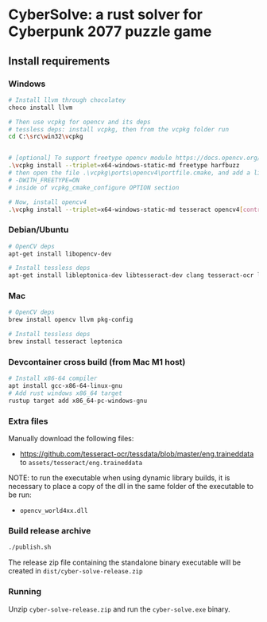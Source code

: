 # CyberSolve: a rust solver for Cyberpunk 2077 puzzle game

## Install requirements

### Windows

``` sh
# Install llvm through chocolatey
choco install llvm

# Then use vcpkg for opencv and its deps
# tessless deps: install vcpkg, then from the vcpkg folder run
cd C:\src\win32\vcpkg


# [optional] To support freetype opencv module https://docs.opencv.org/4.5.3/d4/dfc/group__freetype.html install the following before installing opencv4
.\vcpkg install --triplet=x64-windows-static-md freetype harfbuzz
# then open the file .\vcpkg\ports\opencv4\portfile.cmake, and add a line with the option
# -DWITH_FREETYPE=ON
# inside of vcpkg_cmake_configure OPTION section

# Now, install opencv4
.\vcpkg install --triplet=x64-windows-static-md tesseract opencv4[contrib,nonfree] # freetype 
```

### Debian/Ubuntu

```sh
# OpenCV deps
apt-get install libopencv-dev

# Install tessless deps
apt-get install libleptonica-dev libtesseract-dev clang tesseract-ocr libclang-dev
```

### Mac

```sh
# OpenCV deps
brew install opencv llvm pkg-config

# Install tessless deps
brew install tesseract leptonica
```

### Devcontainer cross build (from Mac M1 host)

```sh
# Install x86-64 compiler
apt install gcc-x86-64-linux-gnu
# Add rust windows x86_64 target
rustup target add x86_64-pc-windows-gnu
```

### Extra files

Manually download the following files:

- <https://github.com/tesseract-ocr/tessdata/blob/master/eng.traineddata> to
`assets/tesseract/eng.traineddata`

NOTE: to run the executable when using dynamic library builds, it is necessary to place a copy of the dll in the same folder of the executable to be run:
- `opencv_world4xx.dll`

### Build release archive

```sh
./publish.sh
```

The release zip file containing the standalone binary executable will be created in `dist/cyber-solve-release.zip`

### Running

Unzip `cyber-solve-release.zip` and run the `cyber-solve.exe` binary.

